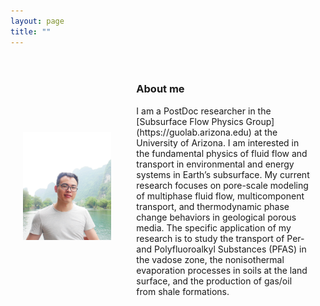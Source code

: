```yaml
---
layout: page
title: ""
---
```


<div style="display: flex; align-items: center;">
  <div style="flex: 1; padding: 20px;">
    <img src="headshot.jpg" alt="Image" style="max-width: 100%;">
  </div>
  <div style="flex: 2; padding: 20px;">
    <h3>About me</h3>
    <p>I am a PostDoc researcher in the [Subsurface Flow Physics Group](https://guolab.arizona.edu) at the University of Arizona. I am interested in the fundamental physics of fluid flow and transport in environmental and energy systems in Earth’s subsurface. My current research focuses on pore-scale modeling of multiphase fluid flow, multicomponent transport, and thermodynamic phase change behaviors in geological porous media. The specific application of my research is to study the transport of Per- and Polyfluoroalkyl Substances (PFAS) in the vadose zone, the nonisothermal evaporation processes in soils at the land surface, and the production of gas/oil from shale formations.</p>
  </div>
</div>

<!-- 
<!DOCTYPE html>
<html>
<head>
  <style>
    .container {
      display: flex;
      align-items: center;
    }
    .image {
      flex: 1;
      padding: 20px;
    }
    .text {
      flex: 2;
      padding: 20px;
    }
  </style>
</head>
<body>

<div class="container">
  <div class="image">
    <img src="headshot.jpg" alt="Image">
  </div>
  <div class="text">
    <h2>About me</h2>
    <p>This is an example of placing an image and text side by side using the <code>&lt;div&gt;</code> element and CSS flexbox.</p>
  </div>
</div>

</body>
</html>



<div style="display: flex; align-items: center;">
<img src="headshot.jpg" alt="Description" width="350" style="margin-right: 10px;">

I am a PostDoc researcher in the [Subsurface Flow Physics Group](https://guolab.arizona.edu) at the University of Arizona. I am interested in the fundamental physics of fluid flow and transport in environmental and energy systems in Earth’s subsurface. My current research focuses on pore-scale modeling of multiphase fluid flow, multicomponent transport, and thermodynamic phase change behaviors in geological porous media. The specific application of my research is to study the transport of Per- and Polyfluoroalkyl Substances (PFAS) in the vadose zone, the nonisothermal evaporation processes in soils at the land surface, and the production of gas/oil from shale formations.
</div>


<img src="headshot.jpg" alt="Description" style="max-width: 100%; height: auto;">
I am a PostDoc researcher in the [Subsurface Flow Physics Group](https://guolab.arizona.edu) at the University of Arizona. I am interested in the fundamental physics of fluid flow and transport in environmental and energy systems in Earth’s subsurface. My current research focuses on pore-scale modeling of multiphase fluid flow, transport, and thermodynamic phase change behaviors in geological porous media. The specific application of my research is to study the transport of Per- and Polyfluoroalkyl Substances (PFAS) in the vadose zone, the nonisothermal evaporation processes at the land surface, and the production of gas/oil from shale formations. 
-->



